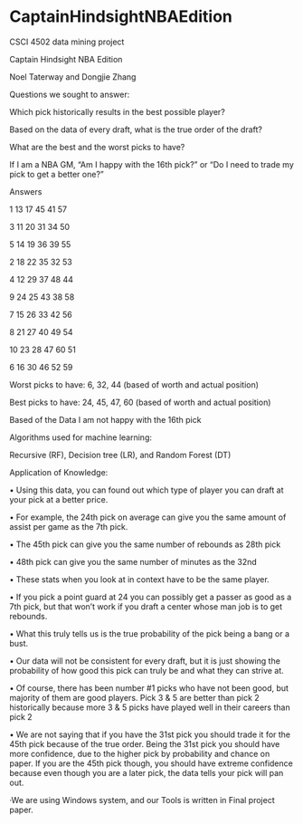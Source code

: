 # CaptainHindsightNBAEdition
CSCI 4502 data mining project

Captain Hindsight NBA Edition

Noel Taterway and Dongjie Zhang

Questions we sought to answer:

Which pick historically results in the best possible player?

Based on the data of every draft, what is the true order of the draft?

What are the best and the worst picks to have?

If I am a NBA GM, “Am I happy with the 16th pick?” or “Do I need to trade my pick to get a better one?”

Answers

1	13	17	45	41	57

3	11	20	31	34	50

5	14	19	36	39	55

2	18	22	35	32	53

4	12	29	37	48	44

9	24	25	43	38	58

7	15	26	33	42	56

8	21	27	40	49	54

10	23	28	47	60	51

6	16	30	46	52	59

Worst picks to have: 6, 32, 44 (based of worth and actual position)

Best picks to have: 24, 45, 47, 60 (based of worth and actual position)

Based of the Data I am not happy with the 16th pick

Algorithms used for machine learning:

Recursive (RF), Decision tree (LR), and Random Forest (DT)

Application of Knowledge:

•	Using this data, you can found out which type of player you can draft at your pick at a better price.

•	For example, the 24th pick on average can give you the same amount of assist per game as the 7th pick.

•	The 45th pick can give you the same number of rebounds as 28th pick

•	48th pick can give you the same number of minutes as the 32nd

•	These stats when you look at in context have to be the same player.

•	If you pick a point guard at 24 you can possibly get a passer as good as a 7th pick, but that won’t work if you draft a center whose man job is to get rebounds.

•	What this truly tells us is the true probability of the pick being a bang or a bust.

•	Our data will not be consistent for every draft, but it is just showing the probability of how good this pick can truly be and what they can strive at.

•	Of course, there has been number #1 picks who have not been good, but majority of them are good players.  Pick 3 & 5 are better than pick 2 historically because more 3 & 5 picks have played well in their careers than pick 2

•	We are not saying that if you have the 31st pick you should trade it for the 45th pick because of the true order. Being the 31st pick you should have more confidence, due to the higher pick by probability and chance on paper. If you are the 45th pick though, you should have extreme confidence because even though you are a later pick, the data tells your pick will pan out.

·We are using Windows system, and our Tools is written in Final project paper.



